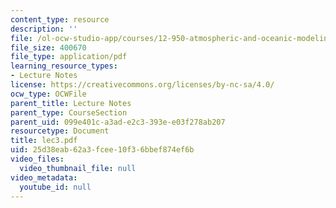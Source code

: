 ```yaml
---
content_type: resource
description: ''
file: /ol-ocw-studio-app/courses/12-950-atmospheric-and-oceanic-modeling-spring-2004/25d38eab62a3fcee10f36bbef874ef6b_lec3.pdf
file_size: 400670
file_type: application/pdf
learning_resource_types:
- Lecture Notes
license: https://creativecommons.org/licenses/by-nc-sa/4.0/
ocw_type: OCWFile
parent_title: Lecture Notes
parent_type: CourseSection
parent_uid: 099e401c-a3ad-e2c3-393e-e03f278ab207
resourcetype: Document
title: lec3.pdf
uid: 25d38eab-62a3-fcee-10f3-6bbef874ef6b
video_files:
  video_thumbnail_file: null
video_metadata:
  youtube_id: null
---
```

